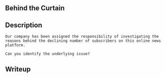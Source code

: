 ## Behind the Curtain

## Description
```
Our company has been assigned the responsibility of investigating the reasons behind the declining number of subscribers on this online news platform. 

Can you identify the underlying issue?
```

## Writeup

